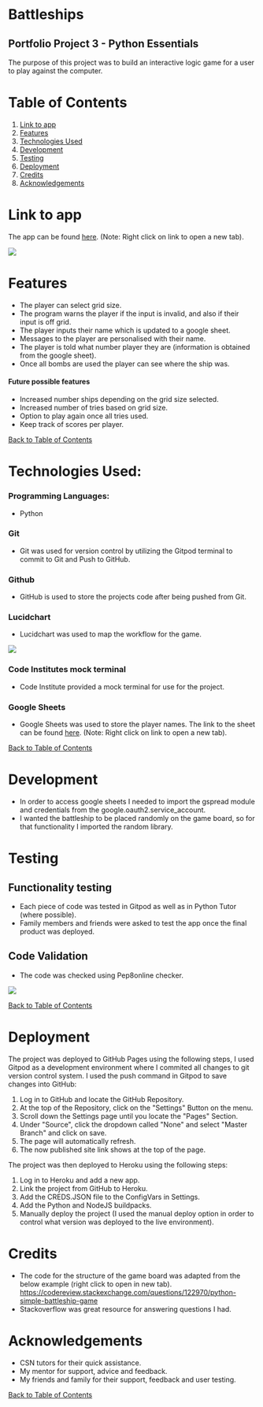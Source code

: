 # Battleships

## Portfolio Project 3 - Python Essentials

The purpose of this project was to build an interactive logic game for a user to play against the computer.

# Table of Contents
1. [Link to app](https://github.com/Michelle3334/battleships#link-to-app)
2. [Features](https://github.com/Michelle3334/battleships#features)
3. [Technologies Used](https://github.com/Michelle3334/battleships#technologies-used)
4. [Development](https://github.com/Michelle3334/battleships#development)
5. [Testing](https://github.com/Michelle3334/battleships#testing)
6. [Deployment](https://github.com/Michelle3334/battleships#deployment)
7. [Credits](https://github.com/Michelle3334/battleships#credits)
8. [Acknowledgements](https://github.com/Michelle3334/battleships#acknowledgements)

# Link to app
The app can be found <a href="https://battleships-py.herokuapp.com/" target="_blank" rel="noopener">here</a>. (Note: Right click on link to open a new tab).

<img src="images/program.PNG">

# Features
* The player can select grid size.
* The program warns the player if the input is invalid, and also if their input is off grid.
* The player inputs their name which is updated to a google sheet.
* Messages to the player are personalised with their name.
* The player is told what number player they are (information is obtained from the google sheet).
* Once all bombs are used the player can see where the ship was.
#### Future possible features
* Increased number ships depending on the grid size selected.
* Increased number of tries based on grid size.
* Option to play again once all tries used.
* Keep track of scores per player.

[Back to Table of Contents](https://github.com/Michelle3334/battleships#table-of-contents)

# Technologies Used:
### Programming Languages:
* Python
### Git
* Git was used for version control by utilizing the Gitpod terminal to commit to Git and Push to GitHub.
### Github
* GitHub is used to store the projects code after being pushed from Git.
### Lucidchart
* Lucidchart was used to map the workflow for the game.
<img src="images/workflow.PNG">

### Code Institutes mock terminal
* Code Institute provided a mock terminal for use for the project.
### Google Sheets
* Google Sheets was used to store the player names. The link to the sheet can be found <a href="https://docs.google.com/spreadsheets/d/1OPAWWCRL8g2KF1MZQvM3CO5YMLDQ9V1aOPwTJgWPhGc/edit#gid=0" target="_blank" rel="noopener">here</a>. (Note: Right click on link to open a new tab).

[Back to Table of Contents](https://github.com/Michelle3334/battleships#table-of-contents)

# Development
* In order to access google sheets I needed to import the gspread module and credentials from the google.oauth2.service_account.
* I wanted the battleship to be placed randomly on the game board, so for that functionality I imported the random library.
 
# Testing
## Functionality testing
* Each piece of code was tested in Gitpod as well as in Python Tutor (where possible).
* Family members and friends were asked to test the app once the final product was deployed.
## Code Validation
* The code was checked using Pep8online checker.
<img src="images/code-check.PNG">

[Back to Table of Contents](https://github.com/Michelle3334/battleships#table-of-contents)

# Deployment
The project was deployed to GitHub Pages using the following steps, I used Gitpod as a development environment where I commited all changes to git version control system. I used the push command in Gitpod to save changes into GitHub:

1. Log in to GitHub and locate the GitHub Repository.
2. At the top of the Repository, click on the "Settings" Button on the menu.
3. Scroll down the Settings page until you locate the "Pages" Section.
4. Under "Source", click the dropdown called "None" and select "Master Branch" and click on save.
5. The page will automatically refresh.
6. The now published site link shows at the top of the page.

The project was then deployed to Heroku using the following steps:

1. Log in to Heroku and add a new app.
2. Link the project from GitHub to Heroku.
3. Add the CREDS.JSON file to the ConfigVars in Settings.
4. Add the Python and NodeJS buildpacks.
5. Manually deploy the project (I used the manual deploy option in order to control what version was deployed to the live environment).

# Credits
* The code for the structure of the game board was adapted from the below example (right click to open in new tab).
https://codereview.stackexchange.com/questions/122970/python-simple-battleship-game
* Stackoverflow was great resource for answering questions I had. 

# Acknowledgements
* CSN tutors for their quick assistance.
* My mentor for support, advice and feedback.
* My friends and family for their support, feedback and user testing.

[Back to Table of Contents](https://github.com/Michelle3334/battleships#table-of-contents)
